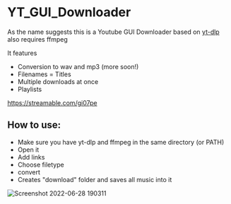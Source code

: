 # YT_GUI_Downloader
As the name suggests this is a Youtube GUI Downloader based on [yt-dlp](https://github.com/yt-dlp/yt-dlp) also requires ffmpeg

It features 
- Conversion to wav and mp3 (more soon!)
- Filenames = Titles
- Multiple downloads at once
- Playlists

https://streamable.com/gi07pe

## How to use:
- Make sure you have yt-dlp and ffmpeg in the same directory (or PATH)
- Open it
- Add links
- Choose filetype
- convert
- Creates "download" folder and saves all music into it

![Screenshot 2022-06-28 190311](https://user-images.githubusercontent.com/71893290/176240775-0b05f444-c532-4e56-8a74-368737f4ce51.png)



